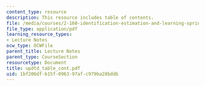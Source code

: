 ```yaml
---
content_type: resource
description: This resource includes table of contents.
file: /media/courses/2-160-identification-estimation-and-learning-spring-2006/1bf206dfb15f096397afc979ba28bddb_updtd_table_cont.pdf
file_type: application/pdf
learning_resource_types:
- Lecture Notes
ocw_type: OCWFile
parent_title: Lecture Notes
parent_type: CourseSection
resourcetype: Document
title: updtd_table_cont.pdf
uid: 1bf206df-b15f-0963-97af-c979ba28bddb
---
```

